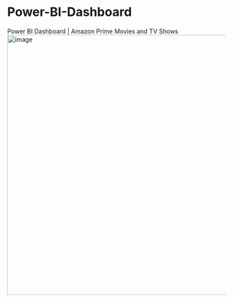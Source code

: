 # Power-BI-Dashboard
Power BI Dashboard  | Amazon Prime Movies and TV Shows
<img width="601" alt="image" src="https://github.com/Akshaya-bi/Power-BI-Dashboard/assets/168279274/af664612-6e2e-41c9-8e61-c74c7cb72ea9">
